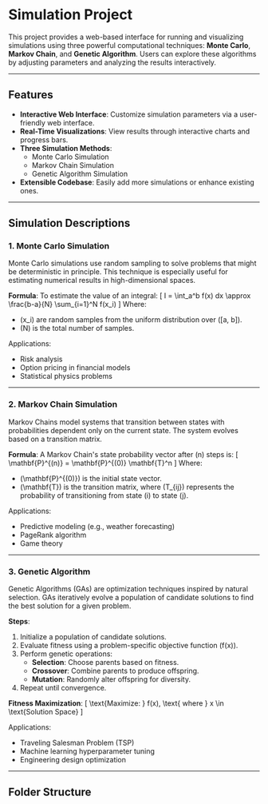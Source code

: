# Simulation Project

This project provides a web-based interface for running and visualizing simulations using three powerful computational techniques: **Monte Carlo**, **Markov Chain**, and **Genetic Algorithm**. Users can explore these algorithms by adjusting parameters and analyzing the results interactively.

---

## Features

- **Interactive Web Interface**: Customize simulation parameters via a user-friendly web interface.
- **Real-Time Visualizations**: View results through interactive charts and progress bars.
- **Three Simulation Methods**:
  - Monte Carlo Simulation
  - Markov Chain Simulation
  - Genetic Algorithm Simulation
- **Extensible Codebase**: Easily add more simulations or enhance existing ones.

---

## Simulation Descriptions

### 1. Monte Carlo Simulation
Monte Carlo simulations use random sampling to solve problems that might be deterministic in principle. This technique is especially useful for estimating numerical results in high-dimensional spaces.

**Formula**:
To estimate the value of an integral:
\[
I = \int_a^b f(x) dx \approx \frac{b-a}{N} \sum_{i=1}^N f(x_i)
\]
Where:
- \(x_i\) are random samples from the uniform distribution over \([a, b]\).
- \(N\) is the total number of samples.

Applications:
- Risk analysis
- Option pricing in financial models
- Statistical physics problems

---

### 2. Markov Chain Simulation
Markov Chains model systems that transition between states with probabilities dependent only on the current state. The system evolves based on a transition matrix.

**Formula**:
A Markov Chain's state probability vector after \(n\) steps is:
\[
\mathbf{P}^{(n)} = \mathbf{P}^{(0)} \mathbf{T}^n
\]
Where:
- \(\mathbf{P}^{(0)}\) is the initial state vector.
- \(\mathbf{T}\) is the transition matrix, where \(T_{ij}\) represents the probability of transitioning from state \(i\) to state \(j\).

Applications:
- Predictive modeling (e.g., weather forecasting)
- PageRank algorithm
- Game theory

---

### 3. Genetic Algorithm
Genetic Algorithms (GAs) are optimization techniques inspired by natural selection. GAs iteratively evolve a population of candidate solutions to find the best solution for a given problem.

**Steps**:
1. Initialize a population of candidate solutions.
2. Evaluate fitness using a problem-specific objective function \(f(x)\).
3. Perform genetic operations:
   - **Selection**: Choose parents based on fitness.
   - **Crossover**: Combine parents to produce offspring.
   - **Mutation**: Randomly alter offspring for diversity.
4. Repeat until convergence.

**Fitness Maximization**:
\[
\text{Maximize: } f(x), \text{ where } x \in \text{Solution Space}
\]

Applications:
- Traveling Salesman Problem (TSP)
- Machine learning hyperparameter tuning
- Engineering design optimization

---

## Folder Structure

